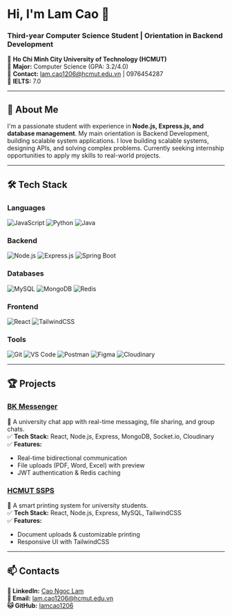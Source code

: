 # Hi, I'm Lam Cao 👋

### Third-year Computer Science Student | Orientation in Backend Development

📍 **Ho Chi Minh City University of Technology (HCMUT)**  
📍 **Major:** Computer Science (GPA: 3.2/4.0)  
📍 **Contact:** [lam.cao1206@hcmut.edu.vn](mailto:lam.cao1206@hcmut.edu.vn) | 0976454287  
📍 **IELTS:** 7.0  

---

## 🚀 About Me

I'm a passionate student with experience in **Node.js, Express.js, and database management**. My main orientation is Backend Development, building scalable system applications. I love building scalable systems, designing APIs, and solving complex problems. Currently seeking internship opportunities to apply my skills to real-world projects.

---

## 🛠️ Tech Stack

### **Languages**  
![JavaScript](https://img.shields.io/badge/JavaScript-F7DF1E?style=for-the-badge&logo=javascript&logoColor=black)
![Python](https://img.shields.io/badge/Python-3776AB?style=for-the-badge&logo=python&logoColor=white)
![Java](https://img.shields.io/badge/Java-ED8B00?style=for-the-badge&logo=openjdk&logoColor=white)

### **Backend**  
![Node.js](https://img.shields.io/badge/Node.js-339933?style=for-the-badge&logo=nodedotjs&logoColor=white)
![Express.js](https://img.shields.io/badge/Express.js-000000?style=for-the-badge&logo=express&logoColor=white)
![Spring Boot](https://img.shields.io/badge/SpringBoot-6DB33F?style=flat-square&logo=Spring&logoColor=white)

### **Databases**  
![MySQL](https://img.shields.io/badge/MySQL-4479A1?style=for-the-badge&logo=mysql&logoColor=white)
![MongoDB](https://img.shields.io/badge/MongoDB-47A248?style=for-the-badge&logo=mongodb&logoColor=white)
![Redis](https://img.shields.io/badge/Redis-DC382D?style=for-the-badge&logo=redis&logoColor=white)

### **Frontend**  
![React](https://img.shields.io/badge/React-61DAFB?style=for-the-badge&logo=react&logoColor=black)
![TailwindCSS](https://img.shields.io/badge/Tailwind_CSS-06B6D4?style=for-the-badge&logo=tailwind-css&logoColor=white)

### **Tools**  
![Git](https://img.shields.io/badge/Git-F05032?style=for-the-badge&logo=git&logoColor=white)
![VS Code](https://img.shields.io/badge/VS_Code-007ACC?style=for-the-badge&logo=visual%20studio%20code&logoColor=white)
![Postman](https://img.shields.io/badge/Postman-FF6C37?style=for-the-badge&logo=postman&logoColor=white)
![Figma](https://img.shields.io/badge/Figma-F24E1E?style=for-the-badge&logo=figma&logoColor=white)
![Cloudinary](https://img.shields.io/badge/Cloudinary-3448C5?style=for-the-badge&logo=cloudinary&logoColor=white)

---

## 🏆 Projects

### [BK Messenger](https://github.com/lamcao1206/BK-Messenger)  
📌 A university chat app with real-time messaging, file sharing, and group chats.  
✅ **Tech Stack:** React, Node.js, Express, MongoDB, Socket.io, Cloudinary  
✅ **Features:**  
   - Real-time bidirectional communication  
   - File uploads (PDF, Word, Excel) with preview  
   - JWT authentication & Redis caching  

### [HCMUT SSPS](https://github.com/lamcao1206/HCMUT-SSPS)  
📌 A smart printing system for university students.  
✅ **Tech Stack:** React, Node.js, Express, MySQL, TailwindCSS  
✅ **Features:**  
   - Document uploads & customizable printing  
   - Responsive UI with TailwindCSS  

---

## 📫 Contacts

**🔗 LinkedIn:** [Cao Ngoc Lam](https://www.linkedin.com/in/cao-ng%E1%BB%8Dc-l%C3%A2m-69363631a/)  
**📧 Email:** [lam.cao1206@hcmut.edu.vn](mailto:lam.cao1206@hcmut.edu.vn)  
**🐱 GitHub:** [lamcao1206](https://github.com/lamcao1206)  
